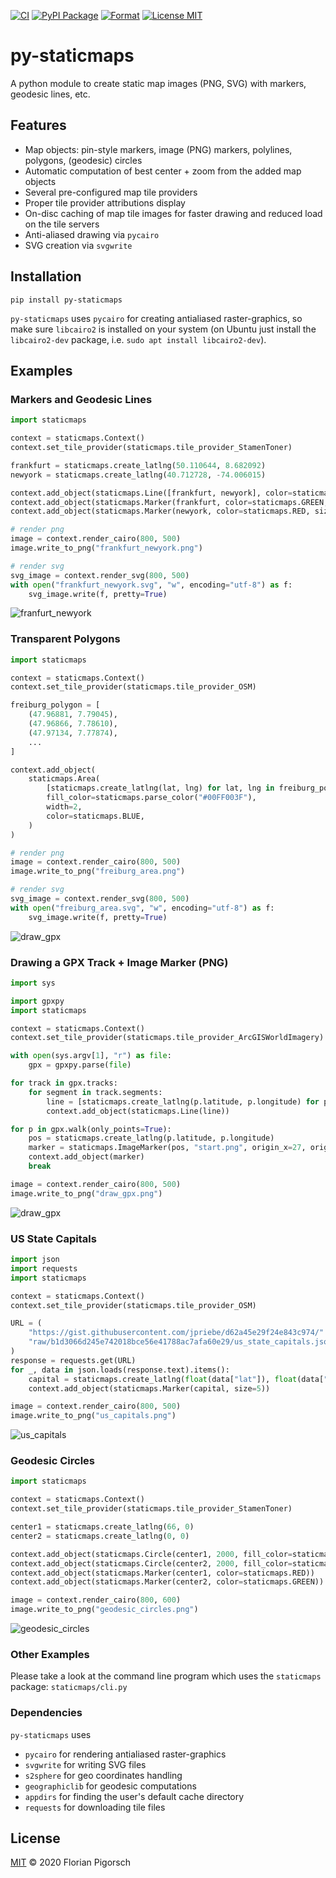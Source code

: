 [![CI](https://github.com/flopp/py-staticmaps/workflows/CI/badge.svg)](https://github.com/flopp/py-staticmaps/actions?query=workflow%3ACI)
[![PyPI Package](https://img.shields.io/pypi/v/py-staticmaps.svg)](https://pypi.org/project/py-staticmaps/)
[![Format](https://img.shields.io/badge/code%20style-black-000000.svg)](https://github.com/ambv/black)
[![License MIT](https://img.shields.io/badge/license-MIT-lightgrey.svg?style=flat)](LICENSE)

# py-staticmaps
A python module to create static map images (PNG, SVG) with markers, geodesic lines, etc.


## Features

- Map objects: pin-style markers, image (PNG) markers, polylines, polygons, (geodesic) circles
- Automatic computation of best center + zoom from the added map objects
- Several pre-configured map tile providers
- Proper tile provider attributions display
- On-disc caching of map tile images for faster drawing and reduced load on the tile servers
- Anti-aliased drawing via `pycairo`
- SVG creation via `svgwrite`


## Installation

```shell
pip install py-staticmaps
```

`py-staticmaps` uses `pycairo` for creating antialiased raster-graphics, so make sure `libcairo2` is installed on your system (on Ubuntu just install the `libcairo2-dev` package, i.e. `sudo apt install libcairo2-dev`).


## Examples


### Markers and Geodesic Lines

```python
import staticmaps

context = staticmaps.Context()
context.set_tile_provider(staticmaps.tile_provider_StamenToner)

frankfurt = staticmaps.create_latlng(50.110644, 8.682092)
newyork = staticmaps.create_latlng(40.712728, -74.006015)

context.add_object(staticmaps.Line([frankfurt, newyork], color=staticmaps.BLUE, width=4))
context.add_object(staticmaps.Marker(frankfurt, color=staticmaps.GREEN, size=12))
context.add_object(staticmaps.Marker(newyork, color=staticmaps.RED, size=12))

# render png
image = context.render_cairo(800, 500)
image.write_to_png("frankfurt_newyork.png")

# render svg
svg_image = context.render_svg(800, 500)
with open("frankfurt_newyork.svg", "w", encoding="utf-8") as f:
    svg_image.write(f, pretty=True)
```

![franfurt_newyork](../assets/frankfurt_newyork.png?raw=true)


### Transparent Polygons

```python
import staticmaps

context = staticmaps.Context()
context.set_tile_provider(staticmaps.tile_provider_OSM)

freiburg_polygon = [
    (47.96881, 7.79045),
    (47.96866, 7.78610),
    (47.97134, 7.77874),
    ...
]

context.add_object(
    staticmaps.Area(
        [staticmaps.create_latlng(lat, lng) for lat, lng in freiburg_polygon],
        fill_color=staticmaps.parse_color("#00FF003F"),
        width=2,
        color=staticmaps.BLUE,
    )
)

# render png
image = context.render_cairo(800, 500)
image.write_to_png("freiburg_area.png")

# render svg
svg_image = context.render_svg(800, 500)
with open("freiburg_area.svg", "w", encoding="utf-8") as f:
    svg_image.write(f, pretty=True)
```

![draw_gpx](../assets/freiburg_area.png?raw=true)


### Drawing a GPX Track + Image Marker (PNG)

```python
import sys

import gpxpy
import staticmaps

context = staticmaps.Context()
context.set_tile_provider(staticmaps.tile_provider_ArcGISWorldImagery)

with open(sys.argv[1], "r") as file:
    gpx = gpxpy.parse(file)

for track in gpx.tracks:
    for segment in track.segments:
        line = [staticmaps.create_latlng(p.latitude, p.longitude) for p in segment.points]
        context.add_object(staticmaps.Line(line))

for p in gpx.walk(only_points=True):
    pos = staticmaps.create_latlng(p.latitude, p.longitude)
    marker = staticmaps.ImageMarker(pos, "start.png", origin_x=27, origin_y=35)
    context.add_object(marker)
    break

image = context.render_cairo(800, 500)
image.write_to_png("draw_gpx.png")
```

![draw_gpx](../assets/draw_gpx.png?raw=true)


### US State Capitals

```python
import json
import requests
import staticmaps

context = staticmaps.Context()
context.set_tile_provider(staticmaps.tile_provider_OSM)

URL = (
    "https://gist.githubusercontent.com/jpriebe/d62a45e29f24e843c974/"
    "raw/b1d3066d245e742018bce56e41788ac7afa60e29/us_state_capitals.json"
)
response = requests.get(URL)
for _, data in json.loads(response.text).items():
    capital = staticmaps.create_latlng(float(data["lat"]), float(data["long"]))
    context.add_object(staticmaps.Marker(capital, size=5))

image = context.render_cairo(800, 500)
image.write_to_png("us_capitals.png")
```

![us_capitals](../assets/us_capitals.png?raw=true)


### Geodesic Circles

```python
import staticmaps

context = staticmaps.Context()
context.set_tile_provider(staticmaps.tile_provider_StamenToner)

center1 = staticmaps.create_latlng(66, 0)
center2 = staticmaps.create_latlng(0, 0)

context.add_object(staticmaps.Circle(center1, 2000, fill_color=staticmaps.TRANSPARENT, color=staticmaps.RED, width=2))
context.add_object(staticmaps.Circle(center2, 2000, fill_color=staticmaps.TRANSPARENT, color=staticmaps.GREEN, width=2))
context.add_object(staticmaps.Marker(center1, color=staticmaps.RED))
context.add_object(staticmaps.Marker(center2, color=staticmaps.GREEN))

image = context.render_cairo(800, 600)
image.write_to_png("geodesic_circles.png")
```

![geodesic_circles](../assets/geodesic_circles.png?raw=true)


### Other Examples

Please take a look at the command line program which uses the `staticmaps` package: `staticmaps/cli.py`


### Dependencies

`py-staticmaps` uses

- `pycairo` for rendering antialiased raster-graphics
- `svgwrite` for writing SVG files
- `s2sphere` for geo coordinates handling
- `geographiclib` for geodesic computations
- `appdirs` for finding the user's default cache directory
- `requests` for downloading tile files


## License

[MIT](LICENSE) &copy; 2020 Florian Pigorsch
